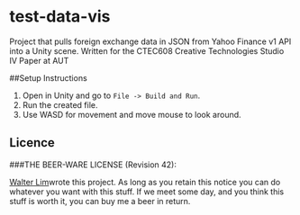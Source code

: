 # test-data-vis
Project that pulls foreign exchange data in JSON from Yahoo Finance v1 API into a Unity scene.
Written for the CTEC608 Creative Technologies Studio IV Paper at AUT

##Setup Instructions
1.	Open in Unity and go to `File -> Build and Run`.
2.	Run the created file.
3.	Use WASD for movement and move mouse to look around.


## Licence

###THE BEER-WARE LICENSE (Revision 42):

[Walter Lim](mailto:waltissomewhere@gmail.com)wrote this project.  As long as you retain this notice you can do whatever you want with this stuff. If we meet some day, and you think this stuff is worth it, you can buy me a beer in return.
